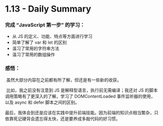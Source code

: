 # 1.13 - Daily Summary



### 完成 “JavaScript 第一步” 的学习：

- 从 JS 的定义、功能、特点等方面进行学习
- 简单了解了 var 和 let 的区别
- 温习了常用的字符串方法
- 温习了常用的数组操作



### 感悟：

​	虽然大部分内容在之前都有所了解，但还是有一些新的收获。

​	比如，我之前没有注意到 JS 是解释型语言，执行前无需编译；我还对 JS 的脚本调用策略有了更深入的了解，学习了 DOMContentLoaded 事件监听器的使用，以及 async 和 defer 脚本之间的区别。

​	最后，我体会到还是应该在实践中提升前端技能。因为前端的知识点相当繁杂，只依靠死记硬背会遗忘得太快，还是要养成多敲代码的好习惯。